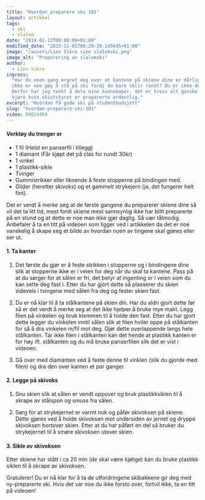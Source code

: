 ```yaml
---
title: "Hvordan preparere ski 101"
layout: artikkel
tags:
  - ski
  - slalom
date: "2014-01-13T00:00:00+01:00"
modified_date: "2015-11-01T06:29:20.145645+01:00"
image: "/assets/Linn Vikre sine slalomski.png"
image_alt: "Preparering av slalomski"
author:
  - Linn Vikre
ingress:
  "Har du noen gang ergret deg over at kantene på skiene dine er dårlige og det
  ikke er noe gøy å stå på ski fordi du bare sklir rundt? Du er ikke den eneste!
  Derfor har jeg tenkt å dele mine kunnskaper, det er tross alt ganske morsomt å
  kjøre hvis skiutstyret er preparerte ordentlig."
excerpt: "Hvordan få gode ski på studentbudsjett"
slug: "hvordan-preparere-ski-101"
video: 84024464
---
```


#### Verktøy du trenger er

- 1 fil (Helst en panserfil i tillegg)
- 1 diamant (Får kjøpt det på clas for rundt 30kr)
- 1 vinkel
- 1 plastikk-sikle
- Tvinger
- Gummistrikker eller liknende å feste stopperne på bindingen med.
- Glider (heretter skivoks) og et gammelt strykejern (ja, det fungerer helt
  fint).

Det er verdt å merke seg at de første gangene du preparerer skiene dine så vil
det ta litt tid, mest fordi skiene mest sannsynlig ikke har blitt preparerte på
en stund og at dette er noe man ikke gjør daglig. Så vær tålmodig. Anbefaler å
ta en titt på videoen som ligger ved i artikkelen da det er noe vanskelig å
skape seg et bilde av hvordan noen av tingene skal gjøres eller ser ut.

#### 1. Ta kanter

1. Det første du gjør er å feste strikken i stopperne og i bindingene dine slik
   at stopperne ikke er i veien for deg når du skal ta kantene. Pass på at du
   sørger for at sålen er fri, det betyr at ingenting er i veien som du kan
   sette deg fast i. Etter du har gjort dette så plasserer du skien sideveis i
   tvingene med sålen fra deg og fester skien fast.

2. Du er nå klar til å ta stålkantene på skien din. Har du aldri gjort dette før
   så er det verdt å merke seg at det ikke hjelper å bruke mye makt. Legg filen
   på vinkelen og bruk klemmen til å holde den fast. Etter du har gjort dette
   legger du vinkelen inntil sålen slik at filen hviler oppe på stålkanten for
   så å dra vinkelen m/fil mot deg. Gjør dette overlappende langs hele
   stålkanten. Tar ikke filen i stålkanten kan det hende at plastikk kanten er
   for høy ift. stålkanten og du må bruke panserfilen slik det er vist i
   videoen.

3. Gå over med diamanten ved å feste denne til vinklen (slik du gjorde med
   filen) og dra den over kanten et par ganger.

#### 2. Legge på skivoks

1. Snu skien slik at sålen er vendt oppover og bruk plastikksiklen til å skrape
   av stålspon og smuss fra sålen.

2. Sørg for at strykejernet er varmt nok og påfør skivoksen på skiene. Dette
   gjøres ved å holde skivoksen mot undersiden av jernet og dryppe skivoksen
   bortover skien. Etter at du har påført en del så bruker du strykejernet til å
   smøre skivoksen utover skien.

#### 3. Sikle av skivoksen

Etter skiene har stått i ca 20 min (de skal være kjølige) kan du bruke plastikk
siklen til å skrape av skivoksen.

Gratulerer! Du er nå klar for å ta de utfordringene skibakkene gir deg med
ny-preparerte ski. Hvis det var noe du ikke forsto over, fortvil ikke, ta en
titt på videoen!
